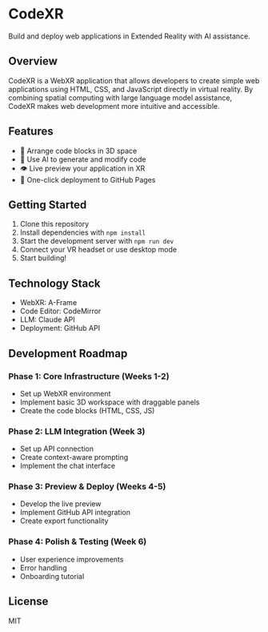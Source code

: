 # CodeXR

Build and deploy web applications in Extended Reality with AI assistance.

## Overview

CodeXR is a WebXR application that allows developers to create simple web applications using HTML, CSS, and JavaScript directly in virtual reality. By combining spatial computing with large language model assistance, CodeXR makes web development more intuitive and accessible.

## Features

- 🧱 Arrange code blocks in 3D space
- 🤖 Use AI to generate and modify code
- 👁️ Live preview your application in XR
- 🚀 One-click deployment to GitHub Pages

## Getting Started

1. Clone this repository
2. Install dependencies with `npm install`
3. Start the development server with `npm run dev`
4. Connect your VR headset or use desktop mode
5. Start building!

## Technology Stack

- WebXR: A-Frame
- Code Editor: CodeMirror
- LLM: Claude API
- Deployment: GitHub API

## Development Roadmap

### Phase 1: Core Infrastructure (Weeks 1-2)
- Set up WebXR environment
- Implement basic 3D workspace with draggable panels
- Create the code blocks (HTML, CSS, JS)

### Phase 2: LLM Integration (Week 3)
- Set up API connection
- Create context-aware prompting
- Implement the chat interface

### Phase 3: Preview & Deploy (Weeks 4-5)
- Develop the live preview
- Implement GitHub API integration
- Create export functionality

### Phase 4: Polish & Testing (Week 6)
- User experience improvements
- Error handling
- Onboarding tutorial

## License

MIT
